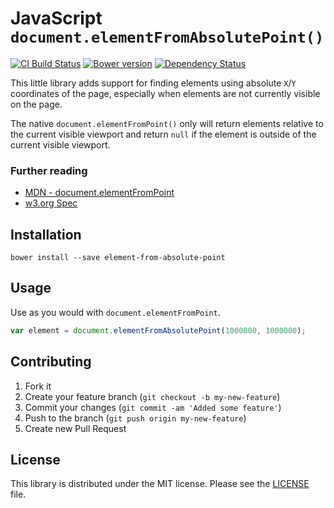 # JavaScript `document.elementFromAbsolutePoint()`

[![CI Build Status](https://api.travis-ci.org/kylewelsby/element-from-absolute-point.png)][travis]
[![Bower version](https://badge.fury.io/bo/element-from-absolute-point.png)][bower]
[![Dependency Status](https://gemnasium.com/kylewelsby/element-from-absolute-point.png)][gemnasium]


This little library adds support for finding elements using absolute `X`/`Y` coordinates of the page, especially when elements are not currently visible on the page. 

The native `document.elementFromPoint()` only will return elements relative to the current visible viewport and return `null` if the element is outside of the current visible viewport.

### Further reading

* [MDN - document.elementFromPoint](https://developer.mozilla.org/en-US/docs/Web/API/document.elementFromPoint)
* [w3.org Spec](http://dev.w3.org/csswg/cssom-view/#dom-document-elementfrompoint)

## Installation

    bower install --save element-from-absolute-point
    
## Usage

Use as you would with `document.elementFromPoint`.

```javascript
var element = document.elementFromAbsolutePoint(1000000, 1000000);
```

## Contributing

1. Fork it
2. Create your feature branch (`git checkout -b my-new-feature`)
3. Commit your changes (`git commit -am 'Added some feature'`)
4. Push to the branch (`git push origin my-new-feature`)
5. Create new Pull Request

## License

This library is distributed under the MIT license.  Please see the [LICENSE](https://github.com/kylewelsby/element-from-absolute-point/blob/master/LICENSE) file.

[travis]:http://travis-ci.org/kylewelsby/element-from-absolute-point
[bower]:http://badge.fury.io/bo/element-from-absolute-point
[gemnasium]:https://gemnasium.com/kylewelsby/element-from-absolute-point